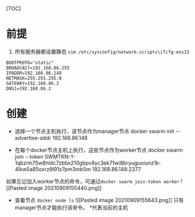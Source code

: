 [TOC]
# 前提
1. 所有服务器都设置静态
`vim /etc/sysconfig/network-scripts\ifcfg-ens33`
```
BOOTPROTO="static"
BROADCAST=192.168.86.255
IPADDR=192.168.86.148
NETMASK=255.255.255.0
GATEWAY=192.168.86.2
DNS1=192.168.86.2
```

# 创建
* 选择一个节点主机执行，该节点作为manager节点
docker swarm init --advertise-addr 192.168.86.148

* 在每个docker节点主机上执行，这些节点作为worker节点
 docker swarm join --token SWMTKN-1-1qbznh75w8hldc7zbbx210gbpv8yc3ek71wi8bryuguoiunz1k-4lkw5a85oxrz9l91z7pm3mb5m 192.168.86.148:2377

如果忘记加入worker节点的命令，可通过`docker swarm join-token worker`
![[Pasted image 20210909155440.png]]

* 查看节点
`docker node ls`
![[Pasted image 20210909155643.png]]
只有manager节点才能执行该命令。
\*代表当前的主机